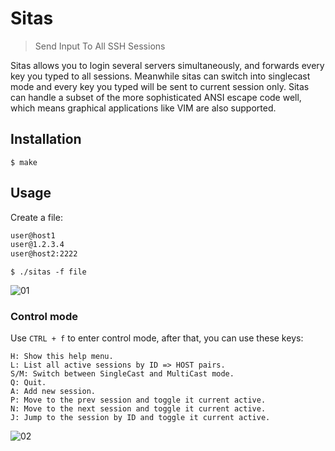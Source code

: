 # Sitas
> Send Input To All SSH Sessions

Sitas allows you to login several servers simultaneously, and forwards every key you typed to all sessions. Meanwhile sitas can switch into singlecast mode and every key you typed will be sent to current session only. Sitas can handle a subset of the more sophisticated ANSI escape code well, which means graphical applications like VIM are also supported.

## Installation

    $ make

## Usage

Create a file:

```bash
user@host1
user@1.2.3.4
user@host2:2222
```

    $ ./sitas -f file

![01](https://cloud.githubusercontent.com/assets/19603306/15599032/f2a5f5aa-241a-11e6-9262-4527c5b46e22.png)

### Control mode

Use `CTRL + f` to enter control mode, after that, you can use these keys:

```
H: Show this help menu.                                                   
L: List all active sessions by ID => HOST pairs.                          
S/M: Switch between SingleCast and MultiCast mode.
Q: Quit.                                                                  
A: Add new session.           
P: Move to the prev session and toggle it current active.                 
N: Move to the next session and toggle it current active.
J: Jump to the session by ID and toggle it current active. 
```

![02](https://cloud.githubusercontent.com/assets/19603306/15599020/dd16953c-241a-11e6-80d9-77381e413049.png)

